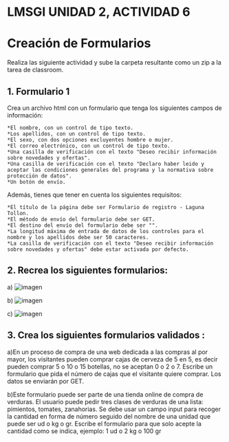 # LMSGI UNIDAD 2, ACTIVIDAD 6
# Creación de Formularios
Realiza las siguiente actividad y sube la carpeta resultante como un zip a la tarea de classroom. 

## **1. Formulario 1**

Crea un archivo html con un formulario que tenga los siguientes campos de información:

    *El nombre, con un control de tipo texto.
    *Los apellidos, con un control de tipo texto.
    *El sexo, con dos opciones excluyentes hombre o mujer.
    *El correo electrónico, con un control de tipo texto.
    *Una casilla de verificación con el texto "Deseo recibir información sobre novedades y ofertas".
    *Una casilla de verificación con el texto "Declaro haber leido y aceptar las condiciones generales del programa y la normativa sobre protección de datos".
    *Un botón de envío.

Además, tienes que tener en cuenta los siguientes requisitos:

    *El título de la página debe ser Formulario de registro - Laguna Tollon.
    *El método de envío del formulario debe ser GET.
    *El destino del envío del formulario debe ser "".
    *La longitud máxima de entrada de datos de los controles para el nombre y los apellidos debe ser 50 caracteres.
    *La casilla de verificación con el texto "Deseo recibir información sobre novedades y ofertas" debe estar activada por defecto.

  
## **2. Recrea los siguientes formularios:**

a)
![imagen](https://github.com/teacherandresf/lmsgi_u2_a5/assets/145907219/16dc2bad-73df-4de4-8e72-9a8ae757c49b)

b)
![imagen](https://github.com/teacherandresf/lmsgi_u2_a5/assets/145907219/8e9c4035-7f0a-4841-99ae-f4f1cd923d53)

c)
![imagen](https://github.com/teacherandresf/lmsgi_u2_a5/assets/145907219/c5f85b34-ba68-43ff-ac55-720b060ffd3c)


## **3. Crea los siguientes formularios validados :**

a)En un proceso de compra de una web dedicada a las compras al por mayor, los visitantes pueden comprar cajas de cerveza de 5 en 5, es decir pueden comprar 5 o 10 o 15 botellas, no se aceptan 0 o 2 o 7. Escribe un formulario que pida el número de cajas que el visitante quiere comprar. Los datos se enviarán por GET.

b)Este formulario puede ser parte de una tienda online de compra de verduras. El usuario puede pedir tres clases de verduras de una lista: pimientos, tomates, zanahorias. Se debe usar un campo input para recoger la cantidad en forma de número seguido del nombre de una unidad que puede ser ud o kg o gr. Escribe el formulario para que solo acepte la cantidad como se indica, ejemplo: 1 ud o 2 kg o 100 gr 

